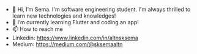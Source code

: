 - 👋 Hi, I’m Sema. I'm software engineering student.
 I'm always thrilled to learn new technologies and knowledges!
- 🌱 I’m currently learning Flutter and coding an app!
- 📫 How to reach me
- Linkedin: https://www.linkedin.com/in/altnsksema
- Medium: https://medium.com/@sksemaaltn
  

<!---
altnsksema/altnsksema is a ✨ special ✨ repository because its `README.md` (this file) appears on your GitHub profile.
You can click the Preview link to take a look at your changes.
--->

